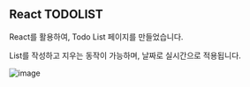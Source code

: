 ## React TODOLIST

React를 활용하여, Todo List 페이지를 만들었습니다.

List를 작성하고 지우는 동작이 가능하며,
날짜로 실시간으로 적용됩니다.

![image](https://user-images.githubusercontent.com/83565313/169882927-abb60afb-e77f-4367-8569-b7f5eb9322ba.png)
